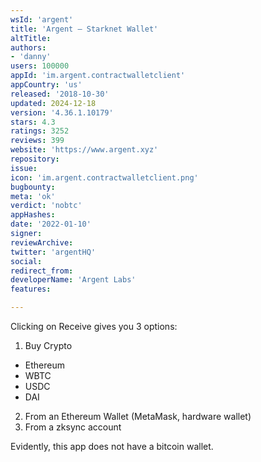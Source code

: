 ```yaml
---
wsId: 'argent'
title: 'Argent — Starknet Wallet'
altTitle: 
authors:
- 'danny'
users: 100000
appId: 'im.argent.contractwalletclient'
appCountry: 'us'
released: '2018-10-30'
updated: 2024-12-18
version: '4.36.1.10179'
stars: 4.3
ratings: 3252
reviews: 399
website: 'https://www.argent.xyz'
repository: 
issue: 
icon: 'im.argent.contractwalletclient.png'
bugbounty: 
meta: 'ok'
verdict: 'nobtc'
appHashes: 
date: '2022-01-10'
signer: 
reviewArchive: 
twitter: 'argentHQ'
social: 
redirect_from: 
developerName: 'Argent Labs'
features: 

---
```


Clicking on Receive gives you 3 options:

1. Buy Crypto
 - Ethereum
 - WBTC 
 - USDC
 - DAI
2. From an Ethereum Wallet (MetaMask, hardware wallet)
3. From a zksync account

Evidently, this app does not have a bitcoin wallet.